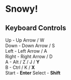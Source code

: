# Snowy!

## Keyboard Controls

Up - Up Arrow / W  
Down - Down Arrow / S  
Left - Left Arrow / A  
Right - Right Arrow / D  
A - Alt / Z / J  / **Y**  
B - Ctrl / K / **X**  
Start - **Enter** 
Select - **Shift**

